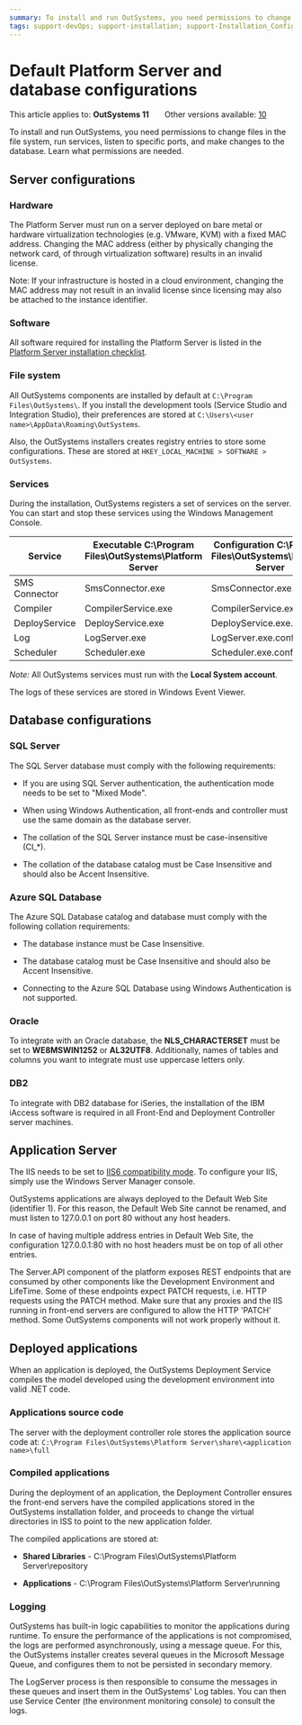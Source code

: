 ```yaml
---
summary: To install and run OutSystems, you need permissions to change files in the file system, run services, listen to specific ports, and make changes to the database.
tags: support-devOps; support-installation; support-Installation_Configuration; support-Integrations_Extensions
---
```


# Default Platform Server and database configurations

<div class="info" markdown="1">

This article applies to: **OutSystems 11**&#8195;&#8195;Other versions available: [10](https://success.outsystems.com/Documentation/10/Setting_Up_OutSystems/Default_Platform_Server_and_database_configurations)

</div>

To install and run OutSystems, you need permissions to change files in the file system, run services, listen to specific ports, and make changes to the database. Learn what permissions are needed.

## Server configurations

### Hardware

The Platform Server must run on a server deployed on bare metal or hardware virtualization technologies (e.g. VMware, KVM) with a fixed MAC address. Changing the MAC address (either by physically changing the network card, of through virtualization software) results in an invalid license.

Note: If your infrastructure is hosted in a cloud environment, changing the MAC address may not result in an invalid license since licensing may also be attached to the instance identifier.

### Software

All software required for installing the Platform Server is listed in the [Platform Server installation checklist](http://www.outsystems.com/goto/checklist-11).

### File system

All OutSystems components are installed by default at `C:\Program Files\OutSystems\`. If you install the development tools (Service Studio and Integration Studio), their preferences are stored at `C:\Users\<user name>\AppData\Roaming\OutSystems`.

Also, the OutSystems installers creates registry entries to store some configurations. These are stored at `HKEY_LOCAL_MACHINE > SOFTWARE > OutSystems`.

### Services

During the installation, OutSystems registers a set of services on the server. You can start and stop these services using the Windows Management Console.

|Service|Executable C:\Program Files\OutSystems\Platform Server|Configuration C:\Program Files\OutSystems\Platform Server|
|-------|-------|-------|
|SMS Connector|SmsConnector.exe|SmsConnector.exe.config|
|Compiler|CompilerService.exe|CompilerService.exe.config|
|DeployService|DeployService.exe|DeployService.exe.config|
|Log|LogServer.exe|LogServer.exe.config|
|Scheduler|Scheduler.exe|Scheduler.exe.config|

_Note:_ All OutSystems services must run with the **Local System account**.

The logs of these services are stored in Windows Event Viewer.


## Database configurations

### SQL Server

The SQL Server database must comply with the following requirements:

* If you are using SQL Server authentication, the authentication mode needs to be set to "Mixed Mode".

* When using Windows Authentication, all front-ends and controller must use the same domain as the database server.

* The collation of the SQL Server instance must be case-insensitive (CI_*).

* The collation of the database catalog must be Case Insensitive and should also be Accent Insensitive.

### Azure SQL Database

The Azure SQL Database catalog and database must comply with the following collation requirements:

* The database instance must be Case Insensitive.

* The database catalog must be Case Insensitive and should also be Accent Insensitive.

* Connecting to the Azure SQL Database using Windows Authentication is not supported.

### Oracle

To integrate with an Oracle database, the **NLS_CHARACTERSET** must be set to **WE8MSWIN1252** or **AL32UTF8**. Additionally, names of tables and columns you want to integrate must use uppercase letters only.

### DB2

To integrate with DB2 database for iSeries, the installation of the IBM iAccess software is required in all Front-End and Deployment Controller server machines.

## Application Server

The IIS needs to be set to [IIS6 compatibility mode](http://technet.microsoft.com/en-us/library/bb397374(v=exchg.80).aspx). To configure your IIS, simply use the Windows Server Manager console.

OutSystems applications are always deployed to the Default Web Site (identifier 1). For this reason, the Default Web Site cannot be renamed, and must listen to 127.0.0.1 on port 80 without any host headers.

In case of having multiple address entries in Default Web Site, the configuration 127.0.0.1:80 with no host headers must be on top of all other entries.

The Server.API component of the platform exposes REST endpoints that are consumed by other components like the Development Environment and LifeTime. Some of these endpoints expect PATCH requests, i.e. HTTP requests using the PATCH method. 
Make sure that any proxies and the IIS running in front-end servers are configured to allow the HTTP 'PATCH' method. Some OutSystems components will not work properly without it.

## Deployed applications

When an application is deployed, the OutSystems Deployment Service compiles the model developed using the development environment into valid .NET code.

### Applications source code

The server with the deployment controller role stores the application source code at: `C:\Program Files\OutSystems\Platform Server\share\<application name>\full`

### Compiled applications

During the deployment of an application, the Deployment Controller ensures the front-end servers have the compiled applications stored in the OutSystems installation folder, and proceeds to change the virtual directories in ISS to point to the new application folder.

The compiled applications are stored at:

* **Shared Libraries** - C:\Program Files\OutSystems\Platform Server\repository

* **Applications** - C:\Program Files\OutSystems\Platform Server\running

### Logging

OutSystems has built-in logic capabilities to monitor the applications during runtime. To ensure the performance of the applications is not compromised, the logs are performed asynchronously, using a message queue. For this, the OutSystems installer creates several queues in the Microsoft Message Queue, and configures them to not be persisted in secondary memory.

The LogServer process is then responsible to consume the messages in these queues and insert them in the OutSystems' Log tables. You can then use Service Center (the environment monitoring console) to consult the logs.
